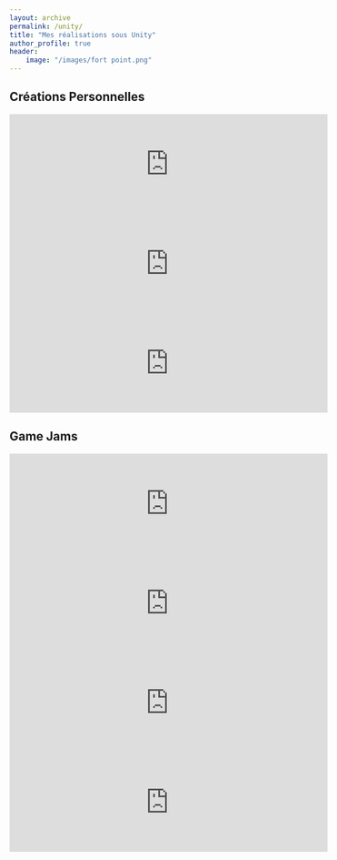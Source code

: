 ```yaml
---
layout: archive
permalink: /unity/
title: "Mes réalisations sous Unity"
author_profile: true
header: 
    image: "/images/fort point.png"
---
```


## Créations Personnelles

<!-- Freeze -->
<iframe src="https://itch.io/embed/494643?border_width=5&amp;bg_color=252a34&amp;fg_color=ffffff&amp;border_color=51555d" width="560" height="175" frameborder="0"></iframe>

<!-- Ring -->
<iframe src="https://itch.io/embed/492471?border_width=5&amp;bg_color=252a34&amp;fg_color=ffffff&amp;border_color=51555d" width="560" height="175" frameborder="0"></iframe>

<!-- Call Of Ducky -->
<iframe src="https://itch.io/embed/281363?border_width=5&amp;bg_color=252a34&amp;fg_color=ffffff&amp;border_color=51555d" width="560" height="175" frameborder="0"></iframe>


## Game Jams

<!-- MetaWordPhose -->
<iframe src="https://itch.io/embed/425738?border_width=5&amp;bg_color=252a34&amp;fg_color=ffffff&amp;border_color=51555d" width="560" height="175" frameborder="0"></iframe>

<!-- Fragrance of last coffee -->
<iframe src="https://itch.io/embed/284799?border_width=5&amp;bg_color=252a34&amp;fg_color=ffffff&amp;border_color=51555d" width="560" height="175" frameborder="0"></iframe>

<!-- One Day -->
<iframe src="https://itch.io/embed/313996?border_width=5&amp;bg_color=252a34&amp;fg_color=ffffff&amp;border_color=51555d" width="560" height="175" frameborder="0"></iframe>

<!-- Grumpy Gramps -->
<iframe src="https://itch.io/embed/282747?border_width=5&amp;bg_color=252a34&amp;fg_color=ffffff&amp;border_color=51555d" width="560" height="175" frameborder="0"></iframe>


